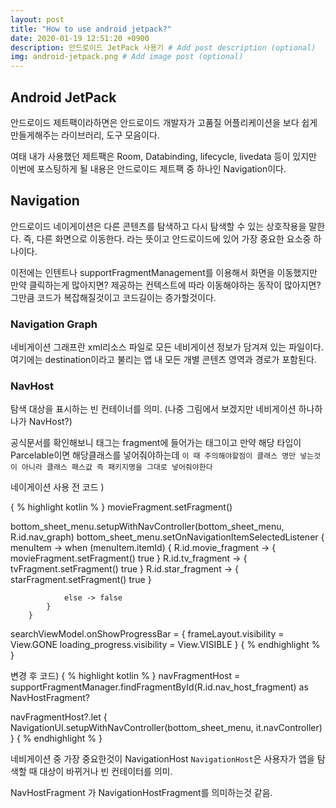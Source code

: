 ```yaml
---
layout: post
title: "How to use android jetpack?"
date: 2020-01-19 12:51:20 +0900
description: 안드로이드 JetPack 사용기 # Add post description (optional)
img: android-jetpack.png # Add image post (optional)
---
```


## Android JetPack

안드로이드 제트팩이라하면은 안드로이드 개발자가 고품질 어플리케이션을 보다 쉽게 만들게해주는 라이브러리, 도구 모음이다.

여태 내가 사용했던 제트팩은 Room, Databinding, lifecycle, livedata 등이 있지만 이번에 포스팅하게 될 내용은 안드로이드 제트팩 중 하나인 Navigation이다.

## Navigation

안드로이드 네이게이션은 다른 콘텐츠를 탐색하고 다시 탐색할 수 있는 상호작용을 말한다. 즉, 다른 화면으로 이동한다. 라는 뜻이고 안드로이드에 있어 가장 중요한 요소중 하나이다.

이전에는 인텐트나 supportFragmentManagement를 이용해서 화면을 이동했지만 만약 클릭하는게 많아지면? 제공하는 컨텍스트에 따라 이동해야하는 동작이 많아지면? 그만큼 코드가 복잡해질것이고 코드길이는 증가할것이다.

### Navigation Graph

네비게이션 그래프란 xml리소스 파일로 모든 네비게이션 정보가 담겨져 있는 파일이다.
여기에는 destination이라고 불리는 앱 내 모든 개별 콘텐츠 영역과 경로가 포함된다.

### NavHost

탐색 대상을 표시하는 빈 컨테이너를 의미. (나중 그림에서 보겠지만 네비게이션 하나하나가 NavHost?)

공식문서를 확인해보니 <argument>태그는 fragment에 들어가는 태그이고 만약 해당 타입이 Parcelable이면 해당클래스를 넣어줘야하는데 `이 때 주의해야할점이 클래스 명만 넣는것이 아니라 클래스 패스값 즉 패키지명을 그대로 넣어줘야한다`

네이게이션 사용 전 코드 )

{ % highlight kotlin % }
movieFragment.setFragment()

bottom_sheet_menu.setupWithNavController(bottom_sheet_menu, R.id.nav_graph)
        bottom_sheet_menu.setOnNavigationItemSelectedListener { menuItem ->
            when (menuItem.itemId) {
                R.id.movie_fragment -> {
                    movieFragment.setFragment()
                    true
                }
                R.id.tv_fragment -> {
                    tvFragment.setFragment()
                    true
                }
                R.id.star_fragment -> {
                    starFragment.setFragment()
                    true
                }

                else -> false
            }
        }

searchViewModel.onShowProgressBar = {
    frameLayout.visibility = View.GONE
    loading_progress.visibility = View.VISIBLE
}
{ % endhighlight % }

변경 후 코드)
{ % highlight kotlin % }
navFragmentHost = supportFragmentManager.findFragmentById(R.id.nav_host_fragment) as NavHostFragment?

navFragmentHost?.let {
    NavigationUI.setupWithNavController(bottom_sheet_menu, it.navController)
}
{ % endhighlight % }

네비게이션 중 가장 중요한것이 NavigationHost `NavigationHost`은 사용자가 앱을 탐색할 때 대상이 바뀌거나 빈 컨테이터를 의미.

NavHostFragment 가 NavigationHostFragment를 의미하는것 같음.